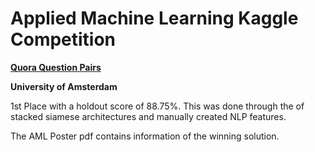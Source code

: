# Applied Machine Learning Kaggle Competition
[**Quora Question Pairs**](https://www.kaggle.com/c/quora-question-pairs-f18/leaderboard)

**University of Amsterdam**

1st Place with a holdout score of 88.75%. This was done through the of stacked siamese architectures and manually created NLP features.

The AML Poster pdf contains information of the winning solution. 
